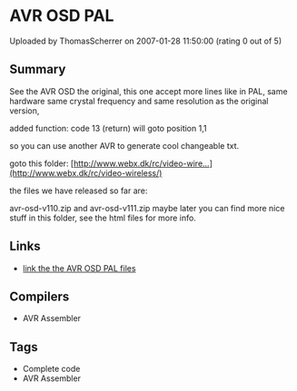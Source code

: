 # AVR OSD PAL

Uploaded by ThomasScherrer on 2007-01-28 11:50:00 (rating 0 out of 5)

## Summary

See the AVR OSD the original, this one accept more lines like in PAL, same hardware same crystal frequency and same resolution as the original version,  

added function: code 13 (return) will goto position 1,1  

so you can use another AVR to generate cool changeable txt.  

goto this folder: [http://www.webx.dk/rc/video-wire...](http://www.webx.dk/rc/video-wireless/)  

the files we have released so far are:  

avr-osd-v110.zip and avr-osd-v111.zip maybe later you can find more nice stuff in this folder, see the html files for more info.

## Links

- [link the the AVR OSD PAL files](http://www.webx.dk/rc/video-wireless/)

## Compilers

- AVR Assembler

## Tags

- Complete code
- AVR Assembler
